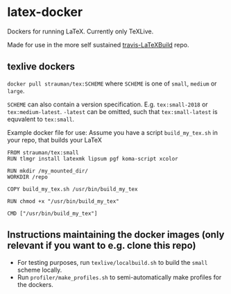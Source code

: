 # latex-docker
Dockers for running LaTeX. Currently only TeXLive.

Made for use in the more self sustained [travis-LaTeXBuild](https://github.com/Strauman/travis-latexbuild) repo.

## texlive dockers
`docker pull strauman/tex:SCHEME` where `SCHEME` is one of `small`, `medium` or `large`.

`SCHEME` can also contain a version specification. E.g. `tex:small-2018` or `tex:medium-latest`.
`-latest` can be omitted, such that `tex:small-latest` is equvalent to `tex:small`.

Example docker file for use:
Assume you have a script `build_my_tex.sh` in your repo,
that builds your LaTeX

```
FROM strauman/tex:small
RUN tlmgr install latexmk lipsum pgf koma-script xcolor

RUN mkdir /my_mounted_dir/
WORKDIR /repo

COPY build_my_tex.sh /usr/bin/build_my_tex

RUN chmod +x "/usr/bin/build_my_tex"

CMD ["/usr/bin/build_my_tex"]

```


## Instructions maintaining the docker images (only relevant if you want to e.g. clone this repo)
- For testing purposes, run `texlive/localbuild.sh` to build the `small` scheme locally.
- Run `profiler/make_profiles.sh` to semi-automatically make profiles for the dockers.
